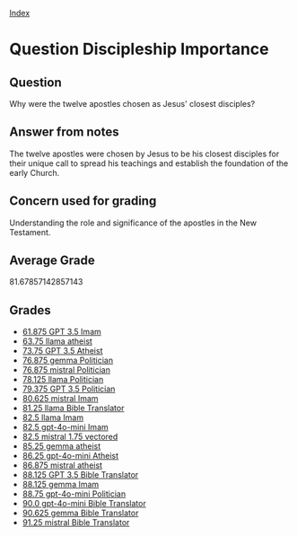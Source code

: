 
[Index](../../index.md)
# Question Discipleship Importance
## Question
Why were the twelve apostles chosen as Jesus' closest disciples?

## Answer from notes
The twelve apostles were chosen by Jesus to be his closest disciples for their unique call to spread his teachings and establish the foundation of the early Church.

## Concern used for grading
Understanding the role and significance of the apostles in the New Testament.

## Average Grade
81.67857142857143

## Grades
 * [61.875 GPT 3.5 Imam](../answers/GPT_3.5_Imam/Discipleship_Importance.md)
 * [63.75 llama atheist](../answers/llama_atheist/Discipleship_Importance.md)
 * [73.75 GPT 3.5 Atheist](../answers/GPT_3.5_Atheist/Discipleship_Importance.md)
 * [76.875 gemma Politician](../answers/gemma_Politician/Discipleship_Importance.md)
 * [76.875 mistral Politician](../answers/mistral_Politician/Discipleship_Importance.md)
 * [78.125 llama Politician](../answers/llama_Politician/Discipleship_Importance.md)
 * [79.375 GPT 3.5 Politician](../answers/GPT_3.5_Politician/Discipleship_Importance.md)
 * [80.625 mistral Imam](../answers/mistral_Imam/Discipleship_Importance.md)
 * [81.25 llama Bible Translator](../answers/llama_Bible_Translator/Discipleship_Importance.md)
 * [82.5 llama Imam](../answers/llama_Imam/Discipleship_Importance.md)
 * [82.5 gpt-4o-mini Imam](../answers/gpt-4o-mini_Imam/Discipleship_Importance.md)
 * [82.5 mistral 1.75 vectored](../answers/mistral_1.75_vectored/Discipleship_Importance.md)
 * [85.25 gemma atheist](../answers/gemma_atheist/Discipleship_Importance.md)
 * [86.25 gpt-4o-mini Atheist](../answers/gpt-4o-mini_Atheist/Discipleship_Importance.md)
 * [86.875 mistral atheist](../answers/mistral_atheist/Discipleship_Importance.md)
 * [88.125 GPT 3.5 Bible Translator](../answers/GPT_3.5_Bible_Translator/Discipleship_Importance.md)
 * [88.125 gemma Imam](../answers/gemma_Imam/Discipleship_Importance.md)
 * [88.75 gpt-4o-mini Politician](../answers/gpt-4o-mini_Politician/Discipleship_Importance.md)
 * [90.0 gpt-4o-mini Bible Translator](../answers/gpt-4o-mini_Bible_Translator/Discipleship_Importance.md)
 * [90.625 gemma Bible Translator](../answers/gemma_Bible_Translator/Discipleship_Importance.md)
 * [91.25 mistral Bible Translator](../answers/mistral_Bible_Translator/Discipleship_Importance.md)
